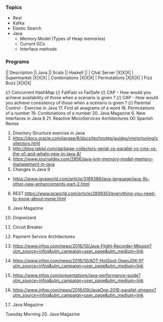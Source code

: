 
### Topics
- Rest
- Kafka
- Elastic Search
- Java
  - Memory Model (Types of Heap memories)
  - Current GCs
  - Interface methods

### Programs
|| Description || Java || Scala || Haskell ||
| Chat Server |X|X|X|
| Supermarket  |X|X|X|
| Combinations |X|X|X|
| Permutations |X|X|X|
| Fizz Buzz |X|X|X|

(/) Concurrent HashMap
(/) FailFast vs FailSafe
(/) CAP - How would you achieve availability of those when a scenario is given ?
(/) CAP - How would you achieve consistency of those when a scenario is given ?
(/) Parental Control - Exercise in Java
17. Find all anagrams of a word
18. Permutations of a number
19. Combinations of a number
20. Java Magazine
6. New Interfaces in Java 8
21. Reactive MicroServices Architectures
(X) Spanish Revise

1. Directory Structure exercise in Java
1. https://docs.oracle.com/javase/8/docs/technotes/guides/vm/gctuning/collectors.html
2. http://blog.takipi.com/garbage-collectors-serial-vs-parallel-vs-cms-vs-the-g1-and-whats-new-in-java-8/
3. https://www.journaldev.com/2856/java-jvm-memory-model-memory-management-in-java
7. Changes in Java 9
  - https://www.javaworld.com/article/3169388/java-language/java-9s-other-new-enhancements-part-2.html
8. REST
https://www.pcworld.com/article/2899351/everything-you-need-to-know-about-nvme.html
20. Java Magazine


9. Dropwizard
10. Circuit Breaker
11. Payment Service Architectures
13. https://www.infoq.com/news/2016/10/Java-Flight-Recorder-Mission?utm_source=infoq&utm_campaign=user_page&utm_medium=link
14. https://www.infoq.com/news/2016/10/AOT-HotSpot-OpenJDK-9?utm_source=infoq&utm_campaign=user_page&utm_medium=link
15. https://www.infoq.com/presentations/java-performance-guide?utm_source=infoq&utm_campaign=user_page&utm_medium=link
16. https://www.infoq.com/news/2016/09/JavaOne-2016-parallel-streams?utm_source=infoq&utm_campaign=user_page&utm_medium=link
20. Java Magazine


Tuesday Morning
20. Java Magazine
